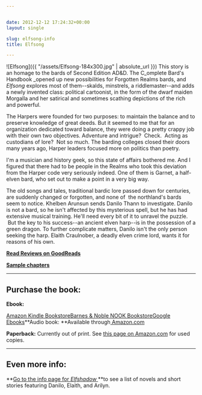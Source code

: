 ```yaml
---


date: 2012-12-12 17:24:32+00:00
layout: single

slug: elfsong-info
title: Elfsong

---
```


![Elfsong]({{ "/assets/Elfsong-184x300.jpg" | absolute_url }}) This story is an homage to the bards of Second Edition AD&D. The C_omplete Bard's Handbook _opened up new possibilities for Forgotten Realms bards, and _Elfsong_ explores most of them--skalds, minstrels, a riddlemaster--and adds a newly invented class: political cartoonist, in the form of the dwarf maiden Morgalla and her satirical and sometimes scathing depictions of the rich and powerful.

The Harpers were founded for two purposes: to maintain the balance and to preserve knowledge of great deeds. But it seemed to me that for an organization dedicated toward balance, they were doing a pretty crappy job with their own two objectives. Adventure and intrigue?  Check.  Acting as custodians of lore?  Not so much. The barding colleges closed their doors many years ago, Harper leaders focused more on politics than poetry.

I'm a musician and history geek, so this state of affairs bothered me. And I figured that there had to be people in the Realms who took this deviation from the Harper code very seriously indeed. One of them is Garnet, a half-elven bard, who set out to make a point in a very big way.

The old songs and tales, traditional bardic lore passed down for centuries, are suddenly changed or forgotten, and none of  the northland's bards seem to notice. Khelben Arunsun sends Danilo Thann to investigate. Danilo is not a bard, so he isn't affected by this mysterious spell, but he has had extensive musical training. He'll need every bit of it to unravel the puzzle.  But the key to his success--an ancient elven harp--is in the possession of a green dragon. To further complicate matters, Danilo isn't the only person seeking the harp. Elaith Craulnober, a deadly elven crime lord, wants it for reasons of his own.

**[Read Reviews on GoodReads](http://www.goodreads.com/book/show/230998.Elfsong)**

**[Sample chapters](http://books.google.com/books?id=1XUwCPNmAwsC&printsec=frontcover&source=gbs_ge_summary_r&cad=0#v=onepage&q&f=false)**

********************************


## Purchase the book:


**Ebook:**

[Amazon Kindle Bookstore](http://www.amazon.com/Elfsong-Song-Swords-Book-ebook/dp/B004ZZOCLO/ref=tmm_kin_title_0)[Barnes & Noble NOOK Bookstore](http://www.barnesandnoble.com/w/elfsong-elaine-cunningham/1112927417?ean=9780786959686)[Google Ebooks](http://books.google.com/books/about/Elfsong.html?id=1XUwCPNmAwsC)**Audio book: **Available through[ Amazon.com](http://www.amazon.com/Elfsong-Forgotten-Realms-Songs-Swords/dp/B00B7CBFGS/ref=sr_1_23?s=digital-text&ie=UTF8&qid=1360071724&sr=1-23&keywords=elaine+cunningham)

**Paperback:** Currently out of print. See [this page on Amazon.com](http://www.amazon.com/Elfsong-Forgotten-Realms-Songs-Swords/dp/0786916613) for used copies.

******************************


## Even more info:


**[Go to the info page for _Elfshadow_ ](http://www.elainecunningham.com/elfshadow-info)**to see a list of novels and short stories featuring Danilo, Elaith, and Arilyn.
